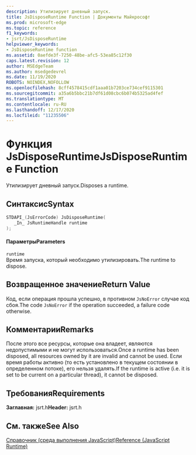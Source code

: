 ```yaml
---
description: Утилизирует дневный запуск.
title: JsDisposeRuntime Function | Документы Майкрософт
ms.prod: microsoft-edge
ms.topic: reference
f1_keywords:
- jsrt/JsDisposeRuntime
helpviewer_keywords:
- JsDisposeRuntime function
ms.assetid: 0aefde3f-7250-48be-afc5-53ea85c12f30
caps.latest.revision: 12
author: MSEdgeTeam
ms.author: msedgedevrel
ms.date: 11/19/2020
ROBOTS: NOINDEX,NOFOLLOW
ms.openlocfilehash: 8cff4578415cdf1aaa01b7203ce734cef9115301
ms.sourcegitcommit: a35a6b5bbc21b7df61d08cbc6b074b5325ad4fef
ms.translationtype: MT
ms.contentlocale: ru-RU
ms.lasthandoff: 12/17/2020
ms.locfileid: "11235506"
---
```

# <span data-ttu-id="dd34a-103">Функция JsDisposeRuntime</span><span class="sxs-lookup"><span data-stu-id="dd34a-103">JsDisposeRuntime Function</span></span>

<span data-ttu-id="dd34a-104">Утилизирует дневный запуск.</span><span class="sxs-lookup"><span data-stu-id="dd34a-104">Disposes a runtime.</span></span>  
  
## <span data-ttu-id="dd34a-105">Синтаксис</span><span class="sxs-lookup"><span data-stu-id="dd34a-105">Syntax</span></span>  
  
```cpp  
STDAPI_(JsErrorCode) JsDisposeRuntime(  
   _In_ JsRuntimeHandle runtime  
);  
```  
  
#### <span data-ttu-id="dd34a-106">Параметры</span><span class="sxs-lookup"><span data-stu-id="dd34a-106">Parameters</span></span>  
 `runtime`  
 <span data-ttu-id="dd34a-107">Время запуска, который необходимо утилизировать.</span><span class="sxs-lookup"><span data-stu-id="dd34a-107">The runtime to dispose.</span></span>  
  
## <span data-ttu-id="dd34a-108">Возвращенное значение</span><span class="sxs-lookup"><span data-stu-id="dd34a-108">Return Value</span></span>  
 <span data-ttu-id="dd34a-109">Код, если операция прошла успешно, в противном `JsNoError` случае код сбоя.</span><span class="sxs-lookup"><span data-stu-id="dd34a-109">The code `JsNoError` if the operation succeeded, a failure code otherwise.</span></span>  
  
## <span data-ttu-id="dd34a-110">Комментарии</span><span class="sxs-lookup"><span data-stu-id="dd34a-110">Remarks</span></span>  
 <span data-ttu-id="dd34a-111">После этого все ресурсы, которые она владеет, являются недопустимыми и не могут использоваться.</span><span class="sxs-lookup"><span data-stu-id="dd34a-111">Once a runtime has been disposed, all resources owned by it are invalid and cannot be used.</span></span> <span data-ttu-id="dd34a-112">Если время работы активно (то есть установлено в текущем состоянии в определенном потоке), его нельзя удалять.</span><span class="sxs-lookup"><span data-stu-id="dd34a-112">If the runtime is active (i.e. it is set to be current on a particular thread), it cannot be disposed.</span></span>  
  
## <span data-ttu-id="dd34a-113">Требования</span><span class="sxs-lookup"><span data-stu-id="dd34a-113">Requirements</span></span>  
 <span data-ttu-id="dd34a-114">**Заглавная:** jsrt.h</span><span class="sxs-lookup"><span data-stu-id="dd34a-114">**Header:** jsrt.h</span></span>  
  
## <span data-ttu-id="dd34a-115">См. также</span><span class="sxs-lookup"><span data-stu-id="dd34a-115">See Also</span></span>  
 [<span data-ttu-id="dd34a-116">Справочник (среда выполнения JavaScript)</span><span class="sxs-lookup"><span data-stu-id="dd34a-116">Reference (JavaScript Runtime)</span></span>](../chakra-hosting/reference-javascript-runtime.md)
